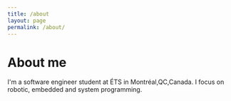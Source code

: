```yaml
---
title: /about
layout: page
permalink: /about/
---
```


# About me

I'm a software engineer student at ÉTS in Montréal,QC,Canada. I focus on robotic, embedded and system programming.
